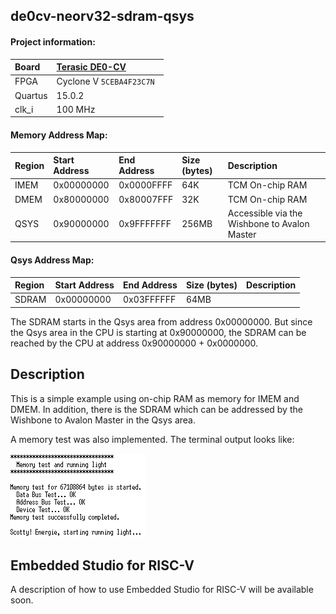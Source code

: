 ## de0cv-neorv32-sdram-qsys

#### Project information:

| Board   | [Terasic DE0-CV](https://www.terasic.com.tw/cgi-bin/page/archive.pl?Language=English&CategoryNo=167&No=921) |
| :------ | :---------- |
| FPGA    | Cyclone V `5CEBA4F23C7N ` |
| Quartus | 15.0.2      |
| clk_i   | 100 MHz     |

#### Memory Address Map:

| Region  | Start Address | End Address | Size (bytes) | Description |
| :------ | :------------ | :---------- | :----------- | :---------- |
| IMEM    | 0x00000000    | 0x0000FFFF  | 64K          | TCM On-chip RAM |
| DMEM    | 0x80000000    | 0x80007FFF  | 32K          | TCM On-chip RAM |
| QSYS    | 0x90000000    | 0x9FFFFFFF  | 256MB        | Accessible via the Wishbone to Avalon Master |

#### Qsys Address Map:

| Region  | Start Address | End Address | Size (bytes) | Description |
| :------ | :------------ | :---------- | :----------- | :---------- |
| SDRAM   | 0x00000000    | 0x03FFFFFF  | 64MB         |  |

The SDRAM starts in the Qsys area from address 0x00000000. But since the Qsys area 
in the CPU is starting at 0x90000000, the SDRAM can be reached by the CPU at address 
0x90000000 + 0x0000000. 

## Description

This is a simple example using on-chip RAM as memory for IMEM and DMEM. In addition, 
there is the SDRAM which can be addressed by the Wishbone to Avalon Master in the Qsys area.

A memory test was also implemented. The terminal output looks like:

<img src="./doc/terminal.png" width="215">

## Embedded Studio for RISC-V

A description of how to use Embedded Studio for RISC-V will be available soon.